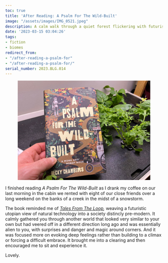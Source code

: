 ```yaml
---
toc: true
title: 'After Reading: A Psalm For The Wild-Built'
image: "/assets/images/IMG_0521.jpeg"
description: A calm walk through a quiet forest flickering with futuristic light
date: '2023-03-15 03:04:26'
tags:
- fiction
- biomes
redirect_from:
- "/after-reading-a-psalm-for"
- "/after-reading-a-psalm-for/"
serial_number: 2023.BLG.014
---
```

<figure class="kg-card kg-image-card"><img src="/assets/images/IMG_0521.jpeg" /></figure>

I finished reading _A Psalm For The Wild-Built_ as I drank my coffee on our last morning in the cabin we rented with eight of our close friends over a long weekend on the banks of a creek in the midst of a snowstorm.

The book reminded me of _[Tales From The Loop](https://en.wikipedia.org/wiki/Tales_from_the_Loop),_ weaving a futuristic utopian view of natural technology into a society distincly pre-modern. It calmly gathered you through another world that looked very similar to your own but had veered off in a different direction long ago and was essentially alien to you, with surprises and danger and magic around corners. And it was focused more on evoking deep feelings rather than building to a climax or forcing a difficult embrace. It brought me into a clearing and then encouraged me to sit and experience it.

Lovely.

